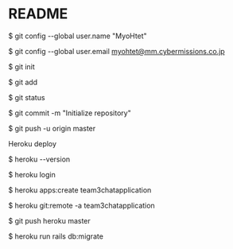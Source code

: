 # README


$ git config --global user.name "MyoHtet"

$ git config --global user.email myohtet@mm.cybermissions.co.jp

$ git init

$ git add 

$ git status

$ git commit -m "Initialize repository"

$ git push -u origin master



Heroku deploy

$ heroku --version

$ heroku login

$ heroku apps:create team3chatapplication

$ heroku git:remote -a team3chatapplication

$ git push heroku master

$ heroku run rails db:migrate